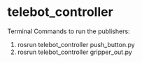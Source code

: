 # telebot_controller

Terminal Commands to run the publishers:
1. rosrun telebot_controller push_button.py
2. rosrun telebot_controller gripper_out.py
